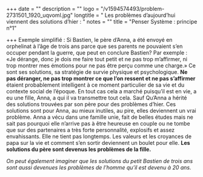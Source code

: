 +++
date = ""
description = ""
logo = "/v1594574493/problem-2731501_1920_uqvoml.jpg"
longtitle = " Les problèmes d’aujourd’hui viennent des solutions d’hier : "
notes = ""
title = "Penser Système : principe n°1"

+++
Exemple simplifié : Si Bastien, le père d’Anna, a été envoyé en orphelinat à l’âge de trois ans parce que ses parents ne pouvaient s’en occuper pendant la guerre, que peut en conclure Bastien? Par exemple : «Je dérange, donc je dois me faire tout petit et ne pas trop m’affirmer, ni trop montrer mes émotions pour ne pas être perçu comme une charge.» Ce sont ses solutions, sa stratégie de survie physique et psychologique. **Ne pas déranger, ne pas trop montrer ce que l’on ressent et ne pas s’affirmer** étaient probablement intelligent à ce moment particulier de sa vie et du contexte social de l’époque. En tout cas cela a marché puisqu’il est en vie, a eu une fille, Anna, a qui il va transmettre tout cela. Sauf Qu’Anna a hérité des solutions trouvées par son père pour des problèmes d’hier. Ces solutions sont pour Anna, au mieux inutiles, au pire, elles deviennent un vrai problème. Anna a vécu dans une famille unie, fait de belles études mais ne sait pas pourquoi elle n’arrive pas à être heureuse en couple ou ne tombe que sur des partenaires a très forte personnalité, explosifs et assez envahissants. Elle ne tient pas longtemps. Les valeurs et les croyances de papa sur la vie et comment s’en sortir deviennent un boulet pour elle. **Les solutions du père sont devenus les problèmes de la fille.**

_On peut également imaginer que les solutions du petit Bastien de trois ans sont aussi devenues les problèmes de l’homme qu’il est devenu à 20 ans._